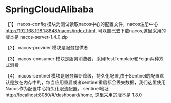 # SpringCloudAlibaba 

【1】 nacos-config 模块为测试读取nacos中心的配置文件，nacos注册中心 http://192.168.198.1:8848/nacos/index.html, 可以自己去下载nacos,这里采用的版本是 nacos-server-1.4.0.zip

【2】 nacos-provider 模块是服务提供者

【3】 nacos-consumer 模块是服务消费者，采用RestTemplate和Feign两种方式消费

【4】 nacos-sentinel 模块是服务熔断降级，持久化配置,由于Sentinel的配置默认是放在内存中的，每当应用重启或者sentinel重启都会丢失数据，我们这里使用Nacos作为配置中心持久化限流配置。
sentinel地址 http://localhost:8080/#/dashboard/home, 这里采用的版本是 1.8.0
